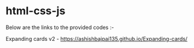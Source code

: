 # html-css-js
Below are the links to the provided codes :-

Expanding cards v2 - https://ashishbajpai135.github.io/Expanding-cards/
